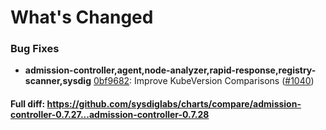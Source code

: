 # What's Changed

### Bug Fixes
- **admission-controller,agent,node-analyzer,rapid-response,registry-scanner,sysdig** [0bf9682](https://github.com/sysdiglabs/charts/commit/0bf96827ebf80d76aab61b8fa3d26b3903df220b): Improve KubeVersion Comparisons ([#1040](https://github.com/sysdiglabs/charts/issues/1040))

#### Full diff: https://github.com/sysdiglabs/charts/compare/admission-controller-0.7.27...admission-controller-0.7.28
